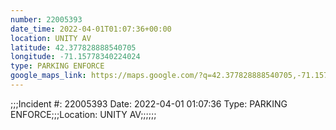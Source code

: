 ```yaml
---
number: 22005393
date_time: 2022-04-01T01:07:36+00:00
location: UNITY AV
latitude: 42.377828888540705
longitude: -71.15778340224024
type: PARKING ENFORCE
google_maps_link: https://maps.google.com/?q=42.377828888540705,-71.15778340224024
---
```


;;;Incident #: 22005393  Date: 2022-04-01 01:07:36   Type: PARKING ENFORCE;;;Location: UNITY AV;;;;;;
